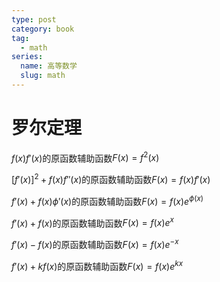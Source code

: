 ```yaml
---
type: post
category: book
tag:
  - math
series:
  name: 高等数学
  slug: math
---
```


# 罗尔定理

$f(x)f'(x)$的原函数辅助函数$F(x)=f^2(x)$

$[f'(x)]^2+f(x)f''(x)$的原函数辅助函数$F(x)=f(x)f'(x)$

$f'(x)+f(x)\phi'(x)$的原函数辅助函数$F(x)=f(x)e^{\phi(x)}$

$f'(x)+f(x)$的原函数辅助函数$F(x)=f(x)e^x$

$f'(x)-f(x)$的原函数辅助函数$F(x)=f(x)e^{-x}$

$f'(x)+kf(x)$的原函数辅助函数$F(x)=f(x)e^{kx}$
